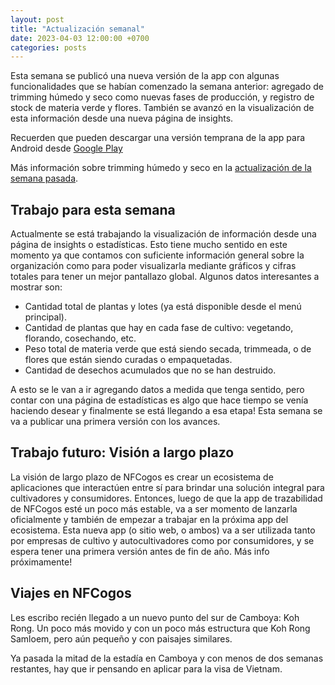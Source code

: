 ```yaml
---
layout: post
title: "Actualización semanal"
date: 2023-04-03 12:00:00 +0700
categories: posts
---
```


Esta semana se publicó una nueva versión de la app con algunas funcionalidades que se habían comenzado la semana anterior: agregado de trimming húmedo y seco como nuevas fases de producción, y registro de stock de materia verde y flores. También se avanzó en la visualización de esta información desde una nueva página de insights.

Recuerden que pueden descargar una versión temprana de la app para Android desde [Google Play](https://play.google.com/store/apps/details?id=com.nfcogos)

Más información sobre trimming húmedo y seco en la [actualización de la semana pasada](https://blog.nfcogos.com/posts/2023/03/27/weekly-update.html).

## Trabajo para esta semana

Actualmente se está trabajando la visualización de información desde una página de insights o estadísticas. Esto tiene mucho sentido en este momento ya que contamos con suficiente información general sobre la organización como para poder visualizarla mediante gráficos y cifras totales para tener un mejor pantallazo global. Algunos datos interesantes a mostrar son:

- Cantidad total de plantas y lotes (ya está disponible desde el menú principal).
- Cantidad de plantas que hay en cada fase de cultivo: vegetando, florando, cosechando, etc.
- Peso total de materia verde que está siendo secada, trimmeada, o de flores que están siendo curadas o empaquetadas.
- Cantidad de desechos acumulados que no se han destruido.

A esto se le van a ir agregando datos a medida que tenga sentido, pero contar con una página de estadísticas es algo que hace tiempo se venía haciendo desear y finalmente se está llegando a esa etapa! Esta semana se va a publicar una primera versión con los avances.

## Trabajo futuro: Visión a largo plazo

La visión de largo plazo de NFCogos es crear un ecosistema de aplicaciones que interactúen entre sí para brindar una solución integral para cultivadores y consumidores. Entonces, luego de que la app de trazabilidad de NFCogos esté un poco más estable, va a ser momento de lanzarla oficialmente y también de empezar a trabajar en la próxima app del ecosistema. Esta nueva app (o sitio web, o ambos) va a ser utilizada tanto por empresas de cultivo y autocultivadores como por consumidores, y se espera tener una primera versión antes de fin de año. Más info próximamente!

## Viajes en NFCogos

Les escribo recién llegado a un nuevo punto del sur de Camboya: Koh Rong. Un poco más movido y con un poco más estructura que Koh Rong Samloem, pero aún pequeño y con paisajes similares.

Ya pasada la mitad de la estadía en Camboya y con menos de dos semanas restantes, hay que ir pensando en aplicar para la visa de Vietnam.
